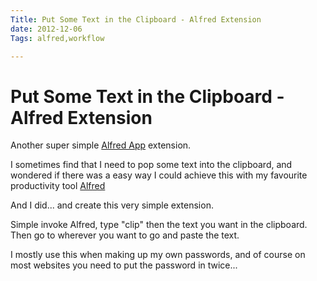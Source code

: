 ```yaml
---
Title: Put Some Text in the Clipboard - Alfred Extension
date: 2012-12-06
Tags: alfred,workflow

---
```


# Put Some Text in the Clipboard - Alfred Extension

Another super simple [Alfred App](http://www.alfredapp.com/) extension.

I sometimes find that I need to pop some text into the clipboard, and wondered if there was a easy way I could achieve this with my favourite productivity tool [Alfred](http://www.danielhpavey.uk/tag/alfred/)

And I did... and create this very simple extension.

Simple invoke Alfred, type "clip" then the text you want in the clipboard.  Then go to wherever you want to go and paste the text.

I mostly use this when making up my own passwords, and of course on most websites you need to put the password in twice...

